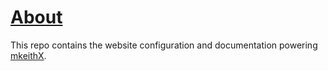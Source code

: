# [About](https://mkeithx.github.io/) 

This repo contains the website configuration and documentation powering [mkeithX](https://mkeithx.github.io/).

